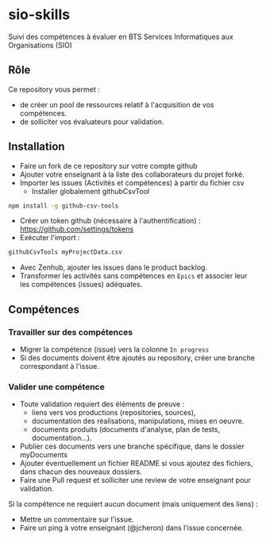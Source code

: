 # sio-skills
Suivi des compétences à évaluer en BTS Services Informatiques aux Organisations (SIO)

## Rôle

Ce repository vous permet :
- de créer un pool de ressources relatif à l'acquisition de vos compétences.
- de solliciter vos évaluateurs pour validation.

## Installation
- Faire un fork de ce repository sur votre compte github
- Ajouter votre enseignant à la liste des collaborateurs du projet forké. 
- Importer les issues (Activités et compétences) à partir du fichier csv
  - Installer globalement githubCsvTool
```bash
npm install -g github-csv-tools
```
  - Créer un token github (nécessaire à l'authentification) : https://github.com/settings/tokens
  - Exécuter l'import :
```bash
githubCsvTools myProjectData.csv
```
- Avec Zenhub, ajouter les issues dans le product backlog.
- Transformer les activités sans compétences en `Epics` et associer leur les compétences (issues) adéquates.

## Compétences
### Travailler sur des compétences
- Migrer la compétence (issue) vers la colonne `In progress`
- Si des documents doivent être ajoutés au repository, créer une branche correspondant à l'issue. 

### Valider une compétence
- Toute validation requiert des éléments de preuve :
  - liens vers vos productions (repositories, sources),
  - documentation des réalisations, manipulations, mises en oeuvre.
  - documents produits (documents d'analyse, plan de tests, documentation...).
- Publier ces documents vers une branche spécifique, dans le dossier myDocuments
- Ajouter éventuellement un fichier README si vous ajoutez des fichiers, dans chacun des nouveaux dossiers.  
- Faire une Pull request et solliciter une review de votre enseignant pour validation.

Si la compétence ne requiert aucun document (mais uniquement des liens) :
- Mettre un commentaire sur l'issue.
- Faire un ping à votre enseignant (@jcheron) dans l'issue concernée.
  


